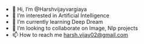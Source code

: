 - 👋 Hi, I’m @Harshvijayvargiaya
- 👀 I’m interested in Artificial Intelligence 
- 🌱 I’m currently learning Deep Dream
- 💞️ I’m looking to collaborate on Image, Nlp projects
- 📫 How to reach me harsh.vijay02@gmail.com

<!---
Harshvijayvargiaya/Harshvijayvargiaya is a ✨ special ✨ repository because its `README.md` (this file) appears on your GitHub profile.
You can click the Preview link to take a look at your changes.
--->
